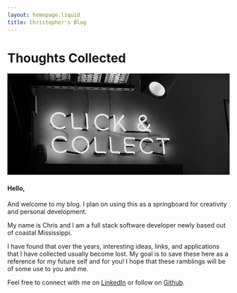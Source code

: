 ```yaml
---
layout: homepage.liquid
title: Christopher's Blog
---
```


# Thoughts Collected

<img src="assets/images/header.jpg"></img>

#### Hello,

And welcome to my blog. I plan on using this as a springboard for creativity and personal development. 

My name is Chris and I am a full stack software developer newly based out of coastal Mississippi. 

I have found that over the years, interesting ideas, links, and applications that I have collected usually become lost. My goal is to save these here as a reference for my future self and for you! I hope that these ramblings will be of some use to you and me. 

Feel free to connect with me on [LinkedIn](https://www.linkedin.com/in/christopher-calmes-1ba03b14b/) or follow on [Github](https://github.com/christophercalm).
